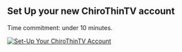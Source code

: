 ## Set Up your new ChiroThinTV account

Time commitment: under 10 minutes.

[![Set-Up Your ChiroThinTV Account](https://img.youtube.com/vi/t-BMoUwDsCE/0.jpg)](https://www.youtube.com/watch?v=t-BMoUwDsCE)



